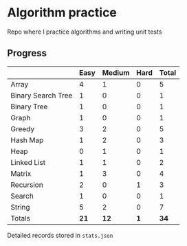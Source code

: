 # Algorithm practice

Repo where I practice algorithms and writing unit tests

<!-- note: currently i am not testing for python, as i have not (yet) learned any python testing frameworks. -->
<!-- todo: display the json data in some online visualization (probably with github pages). -->

## Progress

<!-- { javascript: 20, python: 13, both: 1 } -->
| |Easy|Medium|Hard|Total|
|-|-|-|-|-|
|Array|4|1|0|5|
|Binary Search Tree|1|0|0|1|
|Binary Tree|1|0|0|1|
|Graph|1|0|0|1|
|Greedy|3|2|0|5|
|Hash Map|1|2|0|3|
|Heap|0|1|0|1|
|Linked List|1|1|0|2|
|Matrix|1|3|0|4|
|Recursion|2|0|1|3|
|Search|1|0|0|1|
|String|5|2|0|7|
|Totals|**21**|**12**|**1**|**34**|

Detailed records stored in `stats.json`
